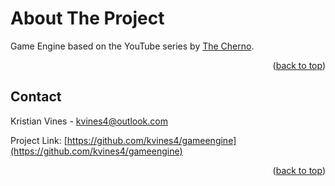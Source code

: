 # **About The Project**

Game Engine based on the YouTube series by [The Cherno](https://youtube.com/playlist?list=PLlrATfBNZ98dC-V-N3m0Go4deliWHPFwT).

<p align="right">(<a href="#top">back to top</a>)</p>

## Contact

Kristian Vines - kvines4@outlook.com

Project Link: [https://github.com/kvines4/gameengine](https://github.com/kvines4/gameengine)

<p align="right">(<a href="#top">back to top</a>)</p>